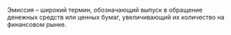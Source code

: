 Эмиссия – широкий термин, обозначающий выпуск в обращение денежных средств или ценных бумаг, увеличивающий их количество на финансовом рынке.  